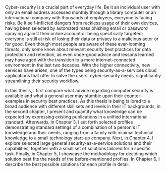 Cyber-security is a crucial part of everyday life. Be it an individual user with only an email address accessed monthly through a library computer or an international company with thousands of employees, everyone is facing risks. Be it self-inflicted dangers from reckless usage of their own devices, having been selected by automated mass phishing email or password spraying against their online account or being specifically targeted; everyone is still at risk of losing their data or privacy to a malicious actor or for good. Even though most people are aware of these ever-looming threats, only some know about relevant security best practices for data protection and retention, as even once-good advice and lessons learned may have aged with the transition to a more internet-connected environment in the last two decades. With the higher connectivity, new services have arisen, one of the types being security-as-a-services cloud applications that offer to solve the users' cyber-security needs, significantly streamlining their security workflow.

In this thesis, I first compare what advice regarding computer security is available and what a general user may stumble upon their counter-examples in security best practices. As this thesis is being tailored to a broad audience with different skill sets and levels in their IT backgrounds, in the second chapter, I present and quantify what knowledge can be expected by expressing existing publications in a unified international standard. Afterwards, in Chapter 3, I set forth selected profiles demonstrating standard settings of a combination of a person's IT knowledge and their needs, ranging from a family with minimal technical knowledge to a small technology start-up company. Next, in Chapter 4, I explore selected large general security-as-a-service solutions and their capabilities, together with a small set of solutions tailored for a specific task. Finally, in Chapter 5, I showcase the methodology for deciding which solution best fits the needs of the before-mentioned profiles. In Chapter 6, I describe the best possible solutions for each profile in detail.